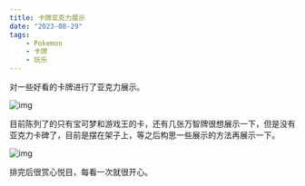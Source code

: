 ```yaml
---
title: 卡牌亚克力展示
date: "2023-08-29"
tags:
    - Pokemon
    - 卡牌
    - 玩乐
---
```


对一些好看的卡牌进行了亚克力展示。

![img](https://mysite-bucket.oss-cn-wulanchabu.aliyuncs.com/blog_img/%E5%8D%A1%E7%89%8C%E5%B1%95%E7%A4%BA1.jpg?x-oss-process=style/small_size_rule)

目前陈列了的只有宝可梦和游戏王的卡，还有几张万智牌很想展示一下，但是没有亚克力卡碑了，目前是摆在架子上，等之后构思一些展示的方法再展示一下。

![img](https://mysite-bucket.oss-cn-wulanchabu.aliyuncs.com/blog_img/%E5%8D%A1%E7%89%8C%E5%B1%95%E7%A4%BA2.jpg?x-oss-process=style/small_size_rule)

排完后很赏心悦目，每看一次就很开心。